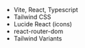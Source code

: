 - Vite, React, Typescript
- Tailwind CSS
- Lucide React (icons)
- react-router-dom
- Tailwind Variants